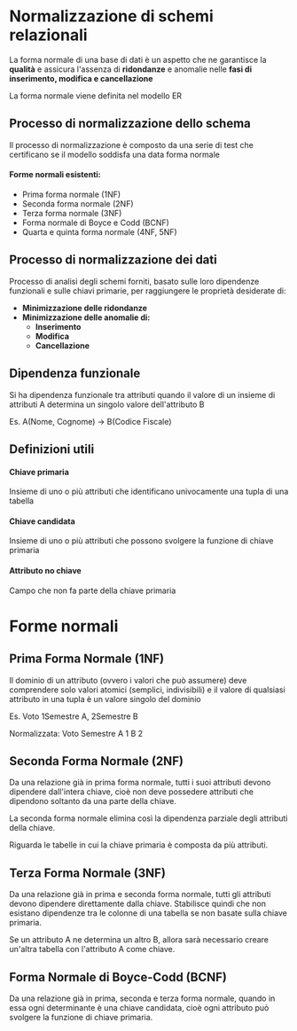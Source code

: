 # Normalizzazione di schemi relazionali

La forma normale di una base di dati è un aspetto che ne garantisce la **qualità** e assicura l'assenza di **ridondanze** e anomalie nelle **fasi di inserimento, modifica e cancellazione**

La forma normale viene definita nel modello ER

## Processo di normalizzazione dello schema

Il processo di normalizzazione è composto da una serie di test che certificano se il modello soddisfa una data forma normale

#### Forme normali esistenti:
- Prima forma normale (1NF)
- Seconda forma normale (2NF)
- Terza forma normale (3NF)
- Forma normale di Boyce e Codd (BCNF)
- Quarta e quinta forma normale (4NF, 5NF)

## Processo di normalizzazione dei dati

Processo di analisi degli schemi forniti, basato sulle loro dipendenze funzionali e sulle chiavi primarie, per raggiungere le proprietà desiderate di:
- **Minimizzazione delle ridondanze**
- **Minimizzazione delle anomalie di:**
	- **Inserimento**
	- **Modifica**
	- **Cancellazione**

## Dipendenza funzionale
Si ha dipendenza funzionale tra attributi quando il valore di un insieme di attributi A determina un singolo valore dell'attributo B

Es. A(Nome, Cognome) -> B(Codice Fiscale)

## Definizioni utili

#### Chiave primaria
Insieme di uno o più attributi che identificano univocamente una tupla di una tabella
#### Chiave candidata
Insieme di uno o più attributi che possono svolgere la funzione di chiave primaria
#### Attributo no chiave
Campo che non fa parte della chiave primaria

# Forme normali

## Prima Forma Normale (1NF)

Il dominio di un attributo (ovvero i valori che può assumere) deve comprendere solo valori atomici (semplici, indivisibili)
e il valore di qualsiasi attributo in una tupla è un valore singolo del dominio

Es. 	Voto
		1Semestre A, 2Semestre B

Normalizzata: 
		Voto	Semestre
		A			1
		B			2

## Seconda Forma Normale (2NF)
Da una relazione già in prima forma normale, tutti i suoi attributi 
devono dipendere dall'intera chiave, cioè non deve possedere attributi che dipendono soltanto da una parte della chiave.

La seconda forma normale elimina così la dipendenza parziale degli attributi della chiave.

Riguarda le tabelle in cui la chiave primaria è composta da più attributi.

## Terza Forma Normale (3NF)
Da una relazione già in prima e seconda forma normale, tutti gli attributi devono dipendere direttamente dalla chiave.
Stabilisce quindi che non esistano dipendenze tra le colonne di una tabella se non basate sulla chiave primaria.

Se un attributo A ne determina un altro B, allora sarà necessario creare un'altra tabella con l'attributo A come chiave.

## Forma Normale di Boyce-Codd (BCNF)
Da una relazione già in prima, seconda e terza forma normale, quando in essa ogni determinante è una chiave candidata, cioè ogni attributo può svolgere la funzione di chiave primaria.
<!--stackedit_data:
eyJoaXN0b3J5IjpbLTExOTQ4MTcyMjQsNjE5Mzc1OTE1XX0=
-->